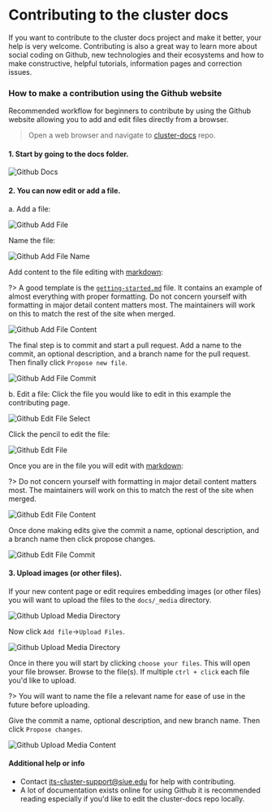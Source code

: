 # Contributing to the cluster docs

If you want to contribute to the cluster docs project and make it better, your help is very welcome. Contributing is also a great way to learn more about social coding on Github, new technologies and their ecosystems and how to make constructive, helpful tutorials, information pages and correction issues.

### How to make a contribution using the Github website

Recommended workflow for beginners to contribute by using the Github website allowing you to add and edit files directly from a browser.

> Open a web browser and navigate to [cluster-docs](https://github.com/SIUE-ITS/cluster-docs) repo.

#### 1. Start by going to the docs folder.

![Github Docs](_media/github/github_docs.png ':size=900')

#### 2. You can now edit or add a file.
a. Add a file:

![Github Add File](_media/github/github_add_file.png ':size=900')

Name the file:

![Github Add File Name](_media/github/github_add_file_name.png ':size=900')

Add content to the file editing with [markdown](https://www.markdownguide.org/basic-syntax/):

?> A good template is the [`getting-started.md`](https://raw.githubusercontent.com/SIUE-ITS/cluster-docs/main/docs/getting-started.md) file. It contains an example of almost everything with proper formatting. Do not concern yourself with formatting in major detail content matters most. The maintainers will work on this to match the rest of the site when merged.

![Github Add File Content](_media/github/github_add_file_content.png ':size=900')

The final step is to commit and start a pull request. Add a name to the commit, an optional description, and a branch name for the pull request. Then finally click `Propose new file`.

![Github Add File Commit](_media/github/github_add_file_commit.png ':size=900')

b. Edit a file:
Click the file you would like to edit in this example the contributing page.

![Github Edit File Select](_media/github/github_edit_file_select.png ':size=900')

Click the pencil to edit the file:

![Github Edit File](_media/github/github_edit_file.png ':size=900')

Once you are in the file you will edit with [markdown](https://www.markdownguide.org/basic-syntax/):

?> Do not concern yourself with formatting in major detail content matters most. The maintainers will work on this to match the rest of the site when merged.

![Github Edit File Content](_media/github/github_edit_file_content.png ':size=900')

Once done making edits give the commit a name, optional description, and a branch name then click propose changes.

![Github Edit File Commit](_media/github/github_edit_file_commit.png)

#### 3. Upload images (or other files).
If your new content page or edit requires embedding images (or other files) you will want to upload the files to the `docs/_media` directory.

![Github Upload Media Directory](_media/github/github_upload_media_directory.png)

Now click `Add file`->`Upload Files`.

![Github Upload Media Directory](_media/github/github_upload_media.png)

Once in there you will start by clicking `choose your files`. This will open your file browser. Browse to the file(s). If multiple `ctrl + click` each file you'd like to upload.

?> You will want to name the file a relevant name for ease of use in the future before uploading.

Give the commit a name, optional description, and new branch name. Then click `Propose changes`.

![Github Upload Media Content](_media/github/github_upload_media_content.png)

#### Additional help or info
- Contact its-cluster-support@siue.edu for help with contributing.
- A lot of documentation exists online for using Github it is recommended reading especially if you'd like to edit the cluster-docs repo locally.
